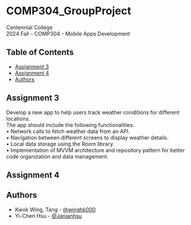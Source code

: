 # COMP304_GroupProject
 
Centennial College <br/>
2024 Fall - COMP304 - Mobile Apps Development <br/>

## Table of Contents

+ [Assignment 3](#assignment3)
+ [Assignment 4](#assignment4)
+ [Authors](#authors)

## Assignment 3 <a name = "assignment3"></a>

Develop a new app to help users track weather conditions for different locations. <br/>
The app should include the following functionalities: <br/>
• Network calls to fetch weather data from an API. <br/>
• Navigation between different screens to display weather details. <br/>
• Local data storage using the Room library. <br/>
• Implementation of MVVM architecture and repository pattern for better code organization and data management. <br/>

## Assignment 4 <a name = "assignment4"></a>



## Authors <a name = "authors"></a>
- Kwok Wing, Tang - [@winghk000](https://github.com/winghk00)
- Yi-Chen Hsu - [@Janjanhsu](https://github.com/Janjanhsu)
